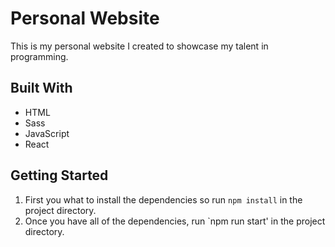 # Personal Website

This is my personal website I created to showcase my talent in programming.

## Built With

- HTML
- Sass
- JavaScript
- React

## Getting Started

1. First you what to install the dependencies so run `npm install` in the project directory.
2. Once you have all of the dependencies, run `npm run start' in the project directory.
